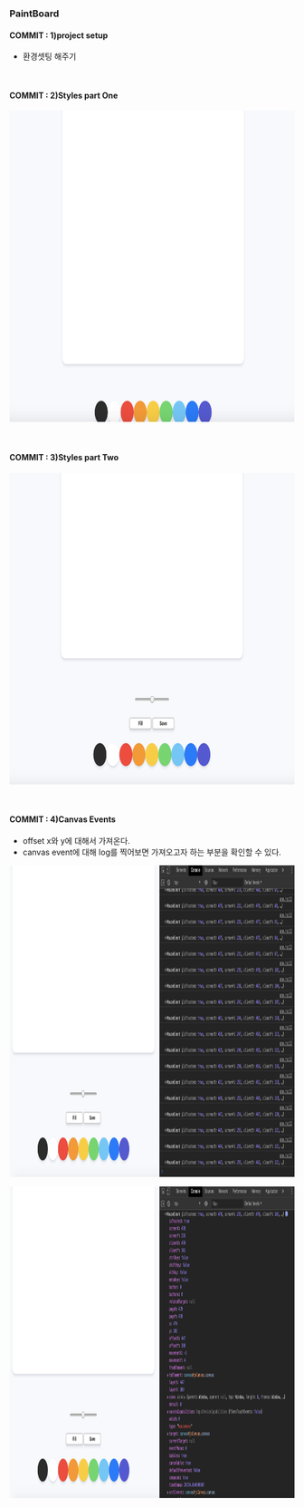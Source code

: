 
### PaintBoard

#### COMMIT : 1)project setup

- 환경셋팅 해주기

<br>

#### COMMIT : 2)Styles part One

<img src="./image/paintBoard(1).png" width="700px" height="550px" alt="structure"></img>

<br>

#### COMMIT : 3)Styles part Two

<img src="./image/paintBoard(2).png" width="700px" height="550px" alt="structure"></img>

<br>

#### COMMIT : 4)Canvas Events

- offset x와 y에 대해서 가져온다.
- canvas event에 대해 log를 찍어보면 가져오고자 하는 부분을 확인할 수 있다.

<img src="./image/paintBoard(3).png" width="700px" height="550px" alt="structure"></img>

<img src="./image/paintBoard(4).png" width="700px" height="550px" alt="structure"></img>

<br>




